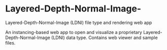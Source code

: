 # Layered-Depth-Normal-Image-
Layered-Depth-Normal-Image (LDNI) file type and rendering web app

An instancing-based web app to open and visualize a proprietary Layered-Depth-Normal-Image (LDNI) data type. Contains web viewer and sample files.
